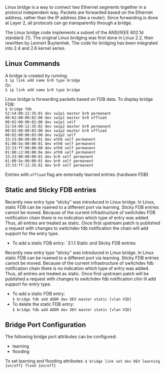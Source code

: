 Linux bridge is a way to connect two Ethernet segments together in a protocol independent way. Packets are forwarded based on the Ethernet address, rather than the IP address (like a router). Since forwarding is done at Layer 2, all protocols can go transparently through a bridge.  

The Linux bridge code implements a subset of the ANSI/IEEE 802.1d standard. [1]. The original Linux bridging was first done in Linux 2.2, then rewritten by Lennert Buytenhek. The code for bridging has been integrated into 2.4 and 2.6 kernel series.  
## Linux Commands
A bridge is created by running:  
`$ ip link add name br0 type bridge`  
Or:  
`$ ip link add name br0 type bridge`  

Linux bridge is forwarding packets based on FDB data. To display bridge FDB:  
`$ bridge fdb`  
`52:54:00:12:35:01 dev sw1p1 master br0 permanent`  
`00:02:00:00:02:00 dev sw1p1 master br0 offload`   
`00:02:00:00:02:00 dev sw1p1 self`  
`52:54:00:12:35:02 dev sw1p2 master br0 permanent`  
`00:02:00:00:03:00 dev sw1p2 master br0 offload`  
`00:02:00:00:03:00 dev sw1p2 self`  
`33:33:00:00:00:01 dev eth0 self permanent`  
`01:00:5e:00:00:01 dev eth0 self permanent`  
`33:33:ff:00:00:00 dev eth0 self permanent`  
`01:80:c2:00:00:0e dev eth0 self permanent`  
`33:33:00:00:00:01 dev br0 self permanent`  
`01:00:5e:00:00:01 dev br0 self permanent`  
`33:33:ff:12:35:01 dev br0 self permanent`  

Entries with `offload` flag are externally learned entries (hardware FDB)

## Static and Sticky FDB entries
Recently new entry type “sticky” was introduced in Linux bridge. In Linux, static FDB can be roamed to a different port via learning. Sticky FDB entries cannot be moved. 
Because of the current infrastructure of switchdev FDB notification chain there is no indication which type of entry was added. Thus, all entries are treated as static.  Once first upstream patch is published a request with changes to switchdev fdb notification the chain will add support for the entry type.

* To add a static FDB entry:
`3.1.1	Static and Sticky FDB entries

Recently new entry type “sticky” was introduced in Linux bridge. In Linux static FDB can be roamed to a different port via learning. Sticky FDB entries cannot be moved. 
Because of the current infrastructure of switchdev fdb notification chain there is no indication which type of entry was added. Thus, all entries are treated as static.  Once first upstream patch will be published a request with changes to switchdev fdb notification chin ill add support for entry type.

* To add a static FDB entry:  
`$ bridge fdb add ADDR dev DEV master static [vlan VID]`  
* To delete the static FDB entry:  
`$ bridge fdb add ADDR dev DEV master static [vlan VID]`  

## Bridge Port Configuration
The following bridge port attributes can be configured:
* learning
* flooding

To set learning and flooding attributes:
`$ bridge link set dev DEV learning {on/off} flood {on/off}`  
 
